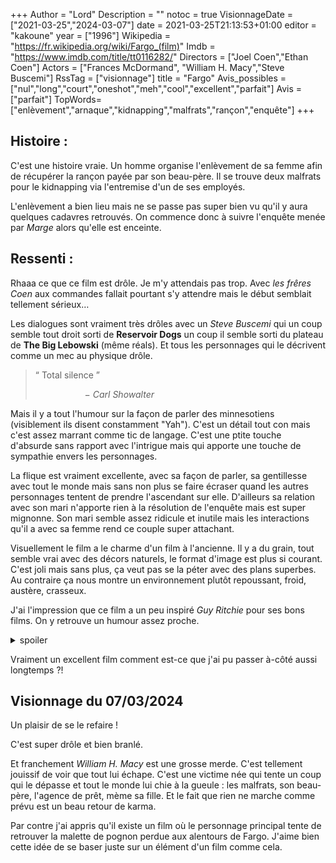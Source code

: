 +++
Author = "Lord"
Description = ""
notoc = true
VisionnageDate = ["2021-03-25","2024-03-07"]
date = 2021-03-25T21:13:53+01:00
editor = "kakoune"
year = ["1996"]
Wikipedia = "https://fr.wikipedia.org/wiki/Fargo_(film)"
Imdb = "https://www.imdb.com/title/tt0116282/"
Directors = ["Joel Coen","Ethan Coen"]
Actors = ["Frances McDormand", "William H. Macy","Steve Buscemi"]
RssTag = ["visionnage"]
title = "Fargo"
Avis_possibles = ["nul","long","court","oneshot","meh","cool","excellent","parfait"]
Avis = ["parfait"] 
TopWords=["enlèvement","arnaque","kidnapping","malfrats","rançon","enquête"]
+++
## Histoire : 
C'est une histoire vraie.
Un homme organise l'enlèvement de sa femme afin de récupérer la rançon payée par son beau-père.
Il se trouve deux malfrats pour le kidnapping via l'entremise d'un de ses employés.

L'enlèvement a bien lieu mais ne se passe pas super bien vu qu'il y aura quelques cadavres retrouvés.
On commence donc à suivre l'enquête menée par *Marge* alors qu'elle est enceinte.

## Ressenti : 
Rhaaa ce que ce film est drôle.
Je m'y attendais pas trop.
Avec *les frêres Coen* aux commandes fallait pourtant s'y attendre mais le début semblait tellement sérieux…

Les dialogues sont vraiment très drôles avec un *Steve Buscemi* qui un coup semble tout droit sorti de **Reservoir Dogs** un coup il semble sorti du plateau de **The Big Lebowski** (même réals).
Et tous les personnages qui le décrivent comme un mec au physique drôle.

> “ Total silence ”
> 
>                     − *Carl Showalter*

Mais il y a tout l'humour sur la façon de parler des minnesotiens (visiblement ils disent constamment "Yah").
C'est un détail tout con mais c'est assez marrant comme tic de langage.
C'est une ptite touche d'absurde sans rapport avec l'intrigue mais qui apporte une touche de sympathie envers les personnages.

La flique est vraiment excellente, avec sa façon de parler, sa gentillesse avec tout le monde mais sans non plus se faire écraser quand les autres personnages tentent de prendre l'ascendant sur elle.
D'ailleurs sa relation avec son mari n'apporte rien à la résolution de l'enquête mais est super mignonne.
Son mari semble assez ridicule et inutile mais les interactions qu'il a avec sa femme rend ce couple super attachant.

Visuellement le film a le charme d'un film à l'ancienne.
Il y a du grain, tout semble vrai avec des décors naturels, le format d'image est plus si courant.
C'est joli mais sans plus, ça veut pas se la péter avec des plans superbes.
Au contraire ça nous montre un environnement plutôt repoussant, froid, austère, crasseux.

J'ai l'impression que ce film a un peu inspiré *Guy Ritchie* pour ses bons films.
On y retrouve un humour assez proche.

<details><summary>spoiler</summary>
Ce n'est pas une histoire vraie.
</details>

Vraiment un excellent film comment est-ce que j'ai pu passer à-côté aussi longtemps ?!

## Visionnage du 07/03/2024
Un plaisir de se le refaire !

C'est super drôle et bien branlé.

Et franchement *William H. Macy* est une grosse merde.
C'est tellement jouissif de voir que tout lui échape.
C'est une victime née qui tente un coup qui le dépasse et tout le monde lui chie à la gueule : les malfrats, son beau-père, l'agence de prêt, mème sa fille.
Et le fait que rien ne marche comme prévu est un beau retour de karma.

Par contre j'ai appris qu'il existe un film où le personnage principal tente de retrouver la malette de pognon perdue aux alentours de Fargo.
J'aime bien cette idée de se baser juste sur un élément d'un film comme cela.
